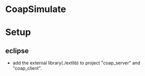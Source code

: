 # CoapSimulate

# Setup

## eclipse
- add the external library(./extlib) to project "coap_server" and "coap_client".
